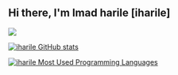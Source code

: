 ## Hi there, I'm Imad harile [iharile]  


![](https://badge.mediaplus.ma/binary/hanma)


[![iharile GitHub stats](https://github-readme-stats.vercel.app/api?username=imaddine1&show_icons=true&theme=radical)](https://github.com/imaddine1)

[![iharile Most Used Programming Languages](https://github-readme-stats.vercel.app/api/top-langs/?username=orbiay&layout=compact&hide_border=true&theme=darcula&bg_color=00000000&langs_count=6)](https://github.com/imaddine1)
